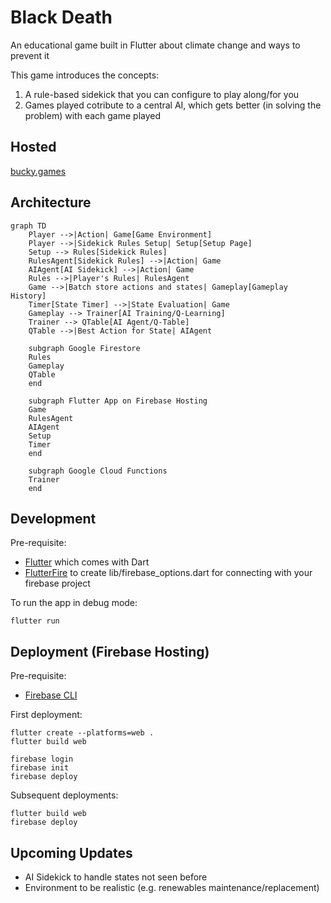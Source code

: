 # Black Death

An educational game built in Flutter about climate change and ways to prevent it

This game introduces the concepts:
1. A rule-based sidekick that you can configure to play along/for you
2. Games played cotribute to a central AI, which gets better (in solving the problem) with each game played

## Hosted

[bucky.games](https://bucky.games)

## Architecture

```mermaid
graph TD
    Player -->|Action| Game[Game Environment]
    Player -->|Sidekick Rules Setup| Setup[Setup Page]
    Setup --> Rules[Sidekick Rules]
    RulesAgent[Sidekick Rules] -->|Action| Game
    AIAgent[AI Sidekick] -->|Action| Game
    Rules -->|Player's Rules| RulesAgent
    Game -->|Batch store actions and states| Gameplay[Gameplay History]
    Timer[State Timer] -->|State Evaluation| Game
    Gameplay --> Trainer[AI Training/Q-Learning]
    Trainer --> QTable[AI Agent/Q-Table]
    QTable -->|Best Action for State| AIAgent

    subgraph Google Firestore 
    Rules
    Gameplay
    QTable
    end

    subgraph Flutter App on Firebase Hosting
    Game
    RulesAgent
    AIAgent
    Setup
    Timer
    end

    subgraph Google Cloud Functions 
    Trainer
    end
```

## Development

Pre-requisite:

- [Flutter](https://flutter.dev/docs/get-started/install) which comes with Dart
- [FlutterFire](https://firebase.flutter.dev/docs/overview#installation) to create lib/firebase_options.dart for connecting with your firebase project

To run the app in debug mode:

    flutter run

## Deployment (Firebase Hosting)

Pre-requisite:

- [Firebase CLI](https://firebase.google.com/docs/cli)

First deployment:

    flutter create --platforms=web .
    flutter build web

    firebase login
    firebase init
    firebase deploy

Subsequent deployments:

    flutter build web
    firebase deploy

## Upcoming Updates

- AI Sidekick to handle states not seen before
- Environment to be realistic (e.g. renewables maintenance/replacement)